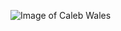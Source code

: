 ![Image of Caleb Wales](https://ttfifa.files.wordpress.com/2013/05/bkt0s7jqivspuajvgvvacptucab-tcqnymt9gqzutxm.png)
